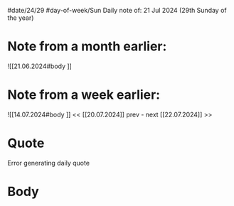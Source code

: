 
#date/24/29
#day-of-week/Sun
Daily note of: 21 Jul 2024 (29th Sunday of the year)

# Note from a month earlier:
![[21.06.2024#body ]]

# Note from a week earlier:
![[14.07.2024#body ]]
 << [[20.07.2024]] prev - next [[22.07.2024]] >>
# Quote

Error generating daily quote
# Body

